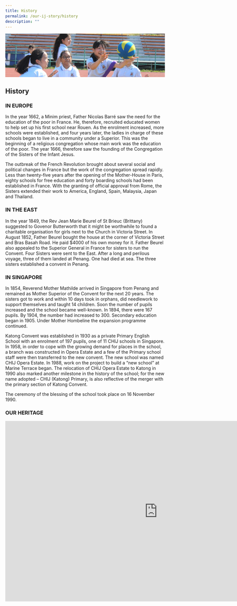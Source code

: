 ```yaml
---
title: History
permalink: /our-ij-story/history
description: ""
---
```

![](/images/subpage.jpg)

## History


### IN EUROPE

In the year 1662, a Minim priest, Father Nicolas Barré saw the need for the education of the poor in France. He, therefore, recruited educated women to help set up his first school near Rouen. As the enrolment increased, more schools were established, and four years later, the ladies in charge of these schools began to live in a community under a Superior. This was the beginning of a religious congregation whose main work was the education of the poor. The year 1666, therefore saw the founding of the Congregation of the Sisters of the Infant Jesus.

  

The outbreak of the French Revolution brought about several social and political changes in France but the work of the congregation spread rapidly. Less than twenty-five years after the opening of the Mother-House in Paris, eighty schools for free education and forty boarding schools had been established in France. With the granting of official approval from Rome, the Sisters extended their work to America, England, Spain, Malaysia, Japan and Thailand.

### IN THE EAST


In the year 1849, the Rev Jean Marie Beurel of St Brieuc (Brittany) suggested to Govenor Butterworth that it might be worthwhile to found a charitable organisation for girls next to the Church in Victoria Street. In August 1852, Father Beurel bought the house at the corner of Victoria Street and Bras Basah Road. He paid $4000 of his own money for it. Father Beurel also appealed to the Superior General in France for sisters to run the Convent. Four Sisters were sent to the East. After a long and perilous voyage, three of them landed at Penang. One had died at sea. The three sisters established a convent in Penang.

### IN SINGAPORE


In 1854, Reverend Mother Mathilde arrived in Singapore from Penang and remained as Mother Superior of the Convent for the next 20 years. The sisters got to work and within 10 days took in orphans, did needlework to support themselves and taught 14 children. Soon the number of pupils increased and the school became well-known. In 1894, there were 167 pupils. By 1904, the number had increased to 300. Secondary education began in 1905. Under Mother Hombeline the expansion programme continued.

  

Katong Convent was established in 1930 as a private Primary English School with an enrolment of 197 pupils, one of 11 CHIJ schools in Singapore. In 1958, in order to cope with the growing demand for places in the school, a branch was constructed in Opera Estate and a few of the Primary school staff were then transferred to the new convent. The new school was named CHIJ Opera Estate. In 1988, work on the project to build a “new school” at Marine Terrace began. The relocation of CHIJ Opera Estate to Katong in 1990 also marked another milestone in the history of the school; for the new name adopted – CHIJ (Katong) Primary, is also reflective of the merger with the primary section of Katong Convent.

  

The ceremony of the blessing of the school took place on 16 November 1990.

### OUR HERITAGE



<iframe allowfullscreen="true" height="569" width="960" frameborder="0" src="https://docs.google.com/presentation/d/e/2PACX-1vQQLRwG7kjSbL8fYGTPPSW2r2VXH-vO6R3n6aF4f4BKf7Rfjmxo9KCnKc9ds_s_kNoPTsPUHh7ZGVU_/embed?start=true&amp;loop=true&amp;delayms=5000"></iframe>